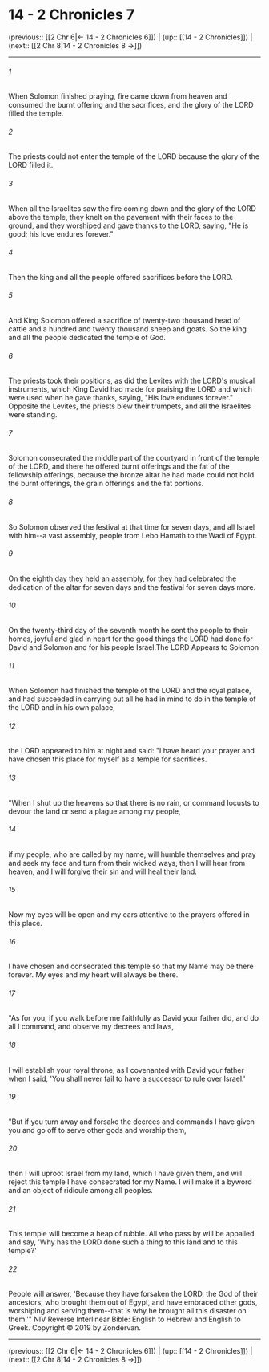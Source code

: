 # 14 - 2 Chronicles 7

(previous:: [[2 Chr 6|← 14 - 2 Chronicles 6]]) | (up:: [[14 - 2 Chronicles]]) | (next:: [[2 Chr 8|14 - 2 Chronicles 8 →]])

***


###### 1 
When Solomon finished praying, fire came down from heaven and consumed the burnt offering and the sacrifices, and the glory of the LORD filled the temple. 

###### 2 
The priests could not enter the temple of the LORD because the glory of the LORD filled it. 

###### 3 
When all the Israelites saw the fire coming down and the glory of the LORD above the temple, they knelt on the pavement with their faces to the ground, and they worshiped and gave thanks to the LORD, saying, "He is good; his love endures forever." 

###### 4 
Then the king and all the people offered sacrifices before the LORD. 

###### 5 
And King Solomon offered a sacrifice of twenty-two thousand head of cattle and a hundred and twenty thousand sheep and goats. So the king and all the people dedicated the temple of God. 

###### 6 
The priests took their positions, as did the Levites with the LORD's musical instruments, which King David had made for praising the LORD and which were used when he gave thanks, saying, "His love endures forever." Opposite the Levites, the priests blew their trumpets, and all the Israelites were standing. 

###### 7 
Solomon consecrated the middle part of the courtyard in front of the temple of the LORD, and there he offered burnt offerings and the fat of the fellowship offerings, because the bronze altar he had made could not hold the burnt offerings, the grain offerings and the fat portions. 

###### 8 
So Solomon observed the festival at that time for seven days, and all Israel with him--a vast assembly, people from Lebo Hamath to the Wadi of Egypt. 

###### 9 
On the eighth day they held an assembly, for they had celebrated the dedication of the altar for seven days and the festival for seven days more. 

###### 10 
On the twenty-third day of the seventh month he sent the people to their homes, joyful and glad in heart for the good things the LORD had done for David and Solomon and for his people Israel.The LORD Appears to Solomon 

###### 11 
When Solomon had finished the temple of the LORD and the royal palace, and had succeeded in carrying out all he had in mind to do in the temple of the LORD and in his own palace, 

###### 12 
the LORD appeared to him at night and said: "I have heard your prayer and have chosen this place for myself as a temple for sacrifices. 

###### 13 
"When I shut up the heavens so that there is no rain, or command locusts to devour the land or send a plague among my people, 

###### 14 
if my people, who are called by my name, will humble themselves and pray and seek my face and turn from their wicked ways, then I will hear from heaven, and I will forgive their sin and will heal their land. 

###### 15 
Now my eyes will be open and my ears attentive to the prayers offered in this place. 

###### 16 
I have chosen and consecrated this temple so that my Name may be there forever. My eyes and my heart will always be there. 

###### 17 
"As for you, if you walk before me faithfully as David your father did, and do all I command, and observe my decrees and laws, 

###### 18 
I will establish your royal throne, as I covenanted with David your father when I said, 'You shall never fail to have a successor to rule over Israel.' 

###### 19 
"But if you turn away and forsake the decrees and commands I have given you and go off to serve other gods and worship them, 

###### 20 
then I will uproot Israel from my land, which I have given them, and will reject this temple I have consecrated for my Name. I will make it a byword and an object of ridicule among all peoples. 

###### 21 
This temple will become a heap of rubble. All who pass by will be appalled and say, 'Why has the LORD done such a thing to this land and to this temple?' 

###### 22 
People will answer, 'Because they have forsaken the LORD, the God of their ancestors, who brought them out of Egypt, and have embraced other gods, worshiping and serving them--that is why he brought all this disaster on them.'" NIV Reverse Interlinear Bible: English to Hebrew and English to Greek. Copyright © 2019 by Zondervan.

***

(previous:: [[2 Chr 6|← 14 - 2 Chronicles 6]]) | (up:: [[14 - 2 Chronicles]]) | (next:: [[2 Chr 8|14 - 2 Chronicles 8 →]])
